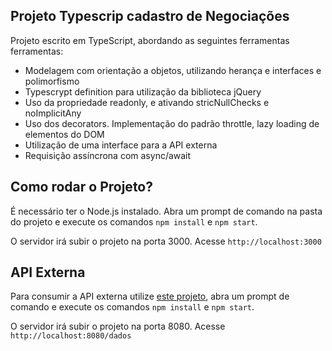 ## Projeto Typescrip cadastro de Negociações

Projeto escrito em TypeScript, abordando as seguintes ferramentas ferramentas:

* Modelagem com orientação a objetos, utilizando herança e interfaces e polimorfismo
* Typescrypt definition para utilização da biblioteca jQuery
* Uso da propriedade readonly, e ativando stricNullChecks e noImplicitAny
* Uso dos decorators. Implementação do padrão throttle, lazy loading de elementos do DOM
* Utilização de uma interface para a API externa
* Requisição assíncrona com async/await

## Como rodar o Projeto?

É necessário ter o Node.js instalado. Abra um prompt de comando na pasta do projeto e execute os comandos `npm install` e `npm start`. 

O servidor irá subir o projeto na porta 3000. Acesse `http://localhost:3000` 

## API Externa

Para consumir a API externa utilize <a href="https://github.com/guisouza25/TypeScript-cadastro-de-negociacoes-api/tree/master">este projeto<a>, abra um prompt de comando e execute os comandos `npm install` e `npm start`.

O servidor irá subir o projeto na porta 8080. Acesse `http://localhost:8080/dados`

